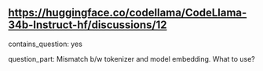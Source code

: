 ## https://huggingface.co/codellama/CodeLlama-34b-Instruct-hf/discussions/12

contains_question: yes

question_part: Mismatch b/w tokenizer and model embedding. What to use? 